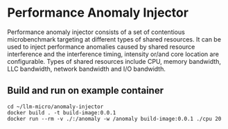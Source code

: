 # Performance Anomaly Injector

Performance anomaly injector consists of a set of contentious microbenchmark targeting at different types of shared resources. It can be used to inject performance anomalies caused by shared resource interference and the interference timing, intensity or/and core location are configurable. Types of shared resources include CPU, memory bandwidth, LLC bandwidth, network bandwidth and I/O bandwidth.

## Build and run on example container

```
cd ~/llm-micro/anomaly-injector
docker build . -t build-image:0.0.1
docker run --rm -v ./:/anomaly -w /anomaly build-image:0.0.1 ./cpu 20
```